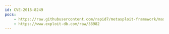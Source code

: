 ```yaml
---
id: CVE-2015-8249
pocs:
    - https://raw.githubusercontent.com/rapid7/metasploit-framework/master/modules/exploits/windows/http/manageengine_connectionid_write.rb
    - https://www.exploit-db.com/raw/38982
---
```

